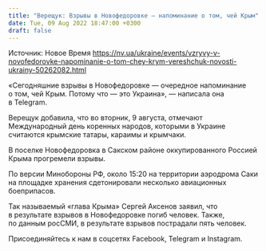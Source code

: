 ```yaml
---
title: "Верещук: Взрывы в Новофедоровке — напоминание о том, чей Крым"
date: Tue, 09 Aug 2022 18:47:00 +0300
draft: false
---
```

Источник: Новое Время https://nv.ua/ukraine/events/vzryvy-v-novofedorovke-napominanie-o-tom-chey-krym-vereshchuk-novosti-ukrainy-50262082.html


«Сегодняшние взрывы в Новофедоровке — очередное напоминание о том, чей Крым. Потому что — это Украина», — написала она в Telegram.

Верещук добавила, что во вторник, 9 августа, отмечают Международный день коренных народов, которыми в Украине считаются крымские татары, караимы и крымчаки.

В поселке Новофедоровка в Сакском районе оккупированного Россией Крыма прогремели взрывы.

По версии Минобороны РФ, около 15:20 на территории аэродрома Саки на площадке хранения сдетонировали несколько авиационных боеприпасов.

Так называемый «глава Крыма» Сергей Аксенов заявил, что в результате взрывов в Новофедоровке погиб человек. Также, по данным росСМИ, в результате взрывов пострадали пять человек.

Присоединяйтесь к нам в соцсетях Facebook, Telegram и Instagram.
